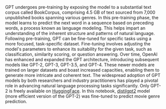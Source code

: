 GPT undergoes pre-training by exposing the model to a substantial text corpus called BookCorpus, comprising 4.5 GB of text sourced from 7,000 unpublished books spanning various genres. In this pre-training phase, the model learns to predict the next word in a sequence based on preceding words, a process known as language modeling. This helps impart an understanding of the inherent structure and patterns of natural language. Following pre-training, GPT can be fine-tuned for specific tasks using a more focused, task-specific dataset. Fine-tuning involves adjusting the model's parameters to enhance its suitability for the given task, such as classification, similarity scoring, or question answering. Over time, OpenAI has enhanced and expanded the GPT architecture, introducing subsequent models like GPT-2, GPT-3, GPT-3.5, and GPT-4. These newer models are trained on larger datasets and boast increased capacities, enabling them to generate more intricate and coherent text. The widespread adoption of GPT models by both researchers and industry practitioners has played a pivotal role in advancing natural language processing tasks significantly. Only GPT-2 is freely available on [HuggingFace](https://huggingface.co/gpt2). In this notebook, [distilgpt2](https://huggingface.co/distilgpt2) model (more efficient version of the GPT-2) was fine-tuned to predict movie genre prediction.
